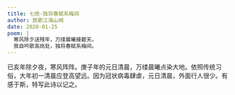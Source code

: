 ```yaml
---
title: 七绝·独将春赋系梅间
author: 放歌江海山阙
date: 2020-01-25
poem: |
  寒风除夕送残年，万缕晨曦接碧天。
  我自吟歌高岗处，独将春赋系梅间。
---
```


已亥年除夕夜，寒风阵阵。庚子年的元日清晨，万缕晨曦点染大地。依照传统习俗，大年初一清晨应登高望远。因为冠状病毒肆虐，元日清晨，外面行人很少。有感于斯，特写此诗以记之。
